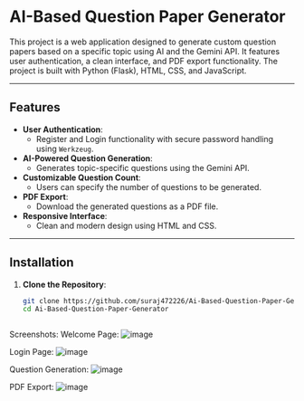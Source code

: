 # AI-Based Question Paper Generator

This project is a web application designed to generate custom question papers based on a specific topic using AI and the Gemini API. It features user authentication, a clean interface, and PDF export functionality. The project is built with Python (Flask), HTML, CSS, and JavaScript.

---

## Features
- **User Authentication**:
  - Register and Login functionality with secure password handling using `Werkzeug`.
- **AI-Powered Question Generation**:
  - Generates topic-specific questions using the Gemini API.
- **Customizable Question Count**:
  - Users can specify the number of questions to be generated.
- **PDF Export**:
  - Download the generated questions as a PDF file.
- **Responsive Interface**:
  - Clean and modern design using HTML and CSS.

---

## Installation

1. **Clone the Repository**:
   ```bash
   git clone https://github.com/suraj472226/Ai-Based-Question-Paper-Generator.git
   cd Ai-Based-Question-Paper-Generator



Screenshots:
Welcome Page:
![image](https://github.com/user-attachments/assets/7b121086-78da-4fc8-99de-974cdbdef447)

Login Page:
![image](https://github.com/user-attachments/assets/03ef24e5-94b3-4967-9c7a-b67f358423b2)

Question Generation:
![image](https://github.com/user-attachments/assets/80bd707d-2584-440c-b926-a423cc961c47)

PDF Export:
![image](https://github.com/user-attachments/assets/5d8cc0fe-6241-4eab-9e22-46bd4b16383d)
